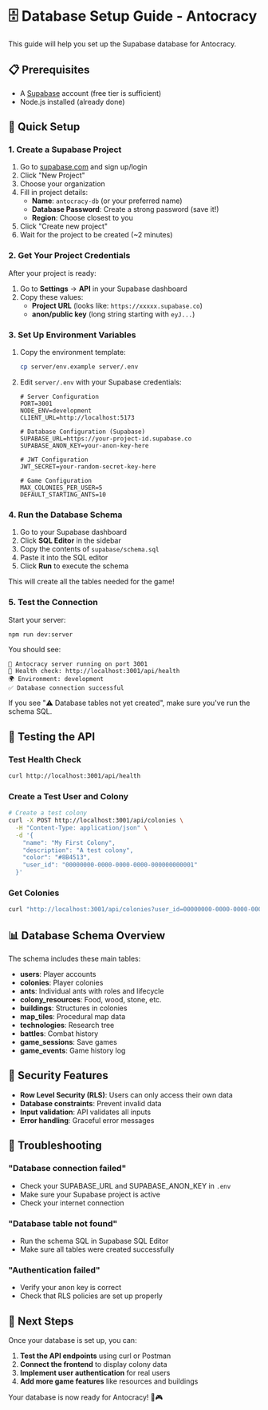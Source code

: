 # 🗄️ Database Setup Guide - Antocracy

This guide will help you set up the Supabase database for Antocracy.

## 📋 Prerequisites

- A [Supabase](https://supabase.com) account (free tier is sufficient)
- Node.js installed (already done)

## 🚀 Quick Setup

### 1. Create a Supabase Project

1. Go to [supabase.com](https://supabase.com) and sign up/login
2. Click "New Project"
3. Choose your organization
4. Fill in project details:
   - **Name**: `antocracy-db` (or your preferred name)
   - **Database Password**: Create a strong password (save it!)
   - **Region**: Choose closest to you
5. Click "Create new project"
6. Wait for the project to be created (~2 minutes)

### 2. Get Your Project Credentials

After your project is ready:

1. Go to **Settings** → **API** in your Supabase dashboard
2. Copy these values:
   - **Project URL** (looks like: `https://xxxxx.supabase.co`)
   - **anon/public key** (long string starting with `eyJ...`)

### 3. Set Up Environment Variables

1. Copy the environment template:
   ```bash
   cp server/env.example server/.env
   ```

2. Edit `server/.env` with your Supabase credentials:
   ```env
   # Server Configuration
   PORT=3001
   NODE_ENV=development
   CLIENT_URL=http://localhost:5173

   # Database Configuration (Supabase)
   SUPABASE_URL=https://your-project-id.supabase.co
   SUPABASE_ANON_KEY=your-anon-key-here

   # JWT Configuration
   JWT_SECRET=your-random-secret-key-here

   # Game Configuration
   MAX_COLONIES_PER_USER=5
   DEFAULT_STARTING_ANTS=10
   ```

### 4. Run the Database Schema

1. Go to your Supabase dashboard
2. Click **SQL Editor** in the sidebar
3. Copy the contents of `supabase/schema.sql`
4. Paste it into the SQL editor
5. Click **Run** to execute the schema

This will create all the tables needed for the game!

### 5. Test the Connection

Start your server:
```bash
npm run dev:server
```

You should see:
```
🐜 Antocracy server running on port 3001
📡 Health check: http://localhost:3001/api/health
🌍 Environment: development
✅ Database connection successful
```

If you see "⚠️ Database tables not yet created", make sure you've run the schema SQL.

## 🧪 Testing the API

### Test Health Check
```bash
curl http://localhost:3001/api/health
```

### Create a Test User and Colony
```bash
# Create a test colony
curl -X POST http://localhost:3001/api/colonies \
  -H "Content-Type: application/json" \
  -d '{
    "name": "My First Colony",
    "description": "A test colony",
    "color": "#8B4513",
    "user_id": "00000000-0000-0000-0000-000000000001"
  }'
```

### Get Colonies
```bash
curl "http://localhost:3001/api/colonies?user_id=00000000-0000-0000-0000-000000000001"
```

## 📊 Database Schema Overview

The schema includes these main tables:

- **users**: Player accounts
- **colonies**: Player colonies
- **ants**: Individual ants with roles and lifecycle
- **colony_resources**: Food, wood, stone, etc.
- **buildings**: Structures in colonies
- **map_tiles**: Procedural map data
- **technologies**: Research tree
- **battles**: Combat history
- **game_sessions**: Save games
- **game_events**: Game history log

## 🔐 Security Features

- **Row Level Security (RLS)**: Users can only access their own data
- **Database constraints**: Prevent invalid data
- **Input validation**: API validates all inputs
- **Error handling**: Graceful error messages

## 🚨 Troubleshooting

### "Database connection failed"
- Check your SUPABASE_URL and SUPABASE_ANON_KEY in `.env`
- Make sure your Supabase project is active
- Check your internet connection

### "Database table not found"
- Run the schema SQL in Supabase SQL Editor
- Make sure all tables were created successfully

### "Authentication failed"
- Verify your anon key is correct
- Check that RLS policies are set up properly

## 🎯 Next Steps

Once your database is set up, you can:

1. **Test the API endpoints** using curl or Postman
2. **Connect the frontend** to display colony data
3. **Implement user authentication** for real users
4. **Add more game features** like resources and buildings

Your database is now ready for Antocracy! 🐜🎮 